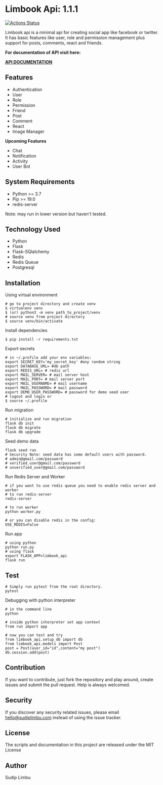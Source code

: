 # Limbook Api: 1.1.1
[![Actions Status](https://github.com/limvus/limbook-api/workflows/Build%20And%20Test/badge.svg)](https://github.com/limvus/limbook-api/actions)

Limbook api is a minimal api for creating social app like facebook or twitter. 
It has basic features like user, role and permission management plus support 
for posts, comments, react and friends.

**For documentation of API visit here:**
 
**[API DOCUMENTATION](https://documenter.getpostman.com/view/3230491/SzmmVueg)**

## Features
- Authentication
- User
- Role
- Permission
- Friend
- Post
- Comment
- React
- Image Manager

**Upcoming Features**
- Chat
- Notification
- Activity
- User Bot

## System Requirements
- Python >= 3.7
- Pip >= 19.0
- redis-server

Note: may run in lower version but haven't tested.

## Technology Used
- Python
- Flask
- Flask-SQlalchemy
- Redis
- Redis Queue
- Postgresql

## Installation
Using virtual environment
```shell script
# go to project directory and create venv
$ virtualenv venv
$ (or) python3 -m venv path_to_project/venv
# source venv from project directory
$ source venv/bin/activate
```
Install dependencies
```shell script
$ pip install -r requirements.txt
```
Export secrets
```shell script
# in ~/.profile add your env variables:
export SECRET_KEY='my_secret_key' #any random string
export DATABASE_URL= #db path
export REDIS_URL= # redis url
export MAIL_SERVER= # mail server host
export MAIL_PORT= # mail server port
export MAIL_USERNAME= # mail username
export MAIL_PASSWORD= # mail password
export DEMO_USER_PASSWORD= # password for demo seed user
# logout and login or
$ source ~/.profile
```
Run migration
```shell script
# initialize and run migration
flask db init
flask db migrate
flask db upgrade
```
Seed demo data
```shell script
flask seed run
# Security Note: seed data has some default users with password.
# admin@gmail.com/password
# verified_user@gmail.com/password
# unverified_user@gmail.com/password
```
Run Redis Server and Worker
```shell script
# if you want to use redis queue you need to enable redis server and worker
# to run redis-server
redis-server

# to run worker
python worker.py

# or you can disable redis in the config: 
USE_REDIS=False
```
Run app
```shell script
# using python
python run.py
# using flask
export FLASK_APP=limbook_api
flask run
```

## Test
```shell script
# Simply run pytest from the root directory.
pytest
```

Debugging with python interpreter
```
# in the command line
python

# inside python interpreter set app context
from run import app

# now you can test and try
from limbook_api.setup_db import db
from limbook_api.models import Post
post = Post(user_id="id",content="my post")
db.session.add(post)
```

## Contribution
If you want to contribute, just fork the repository and play around, create 
issues and submit the pull request. Help is always welcomed.

## Security
If you discover any security related issues, please email hello@sudiplimbu.com 
instead of using the issue tracker.

## License
The scripts and documentation in this project are released under the MIT License

## Author
Sudip Limbu